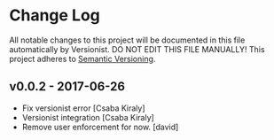 # Change Log

All notable changes to this project will be documented in this file
automatically by Versionist. DO NOT EDIT THIS FILE MANUALLY!
This project adheres to [Semantic Versioning](http://semver.org/).

## v0.0.2 - 2017-06-26

* Fix versionist error [Csaba Kiraly]
* Versionist integration [Csaba Kiraly]
* Remove user enforcement for now. [david]
